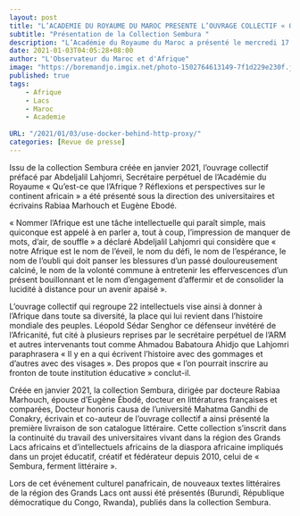 ```yaml
---
layout: post
title: "L’ACADEMIE DU ROYAUME DU MAROC PRESENTE L’OUVRAGE COLLECTIF « QU’EST-CE QUE L’AFRIQUE ? »"
subtitle: "Présentation de la Collection Sembura "
description: "L’Académie du Royaume du Maroc a présenté le mercredi 17 novembre 2021 les premières parutions littéraires de la «Collection Sembura» dont l’ouvrage collectif « Qu’est-ce que l’Afrique ? ». Un ouvrage collectif d’intellectuels africains et de la diaspora préfacé par le professeur Abdeljalil Lahjomri, Secrétaire perpétuel de l’ARM et édité par les éditions « La Croisée des chemins à Casablanca »."
date: 2021-01-03T04:05:28+08:00
author: "L'Observateur du Maroc et d'Afrique"
image: "https://boremandjo.imgix.net/photo-1502764613149-7f1d229e230f.jpg"
published: true
tags:
    - Afrique
    - Lacs
    - Maroc 
    - Academie 
    
URL: "/2021/01/03/use-docker-behind-http-proxy/"
categories: [Revue de presse]
---
```


Issu de la collection Sembura créée en janvier 2021, l’ouvrage collectif préfacé par Abdeljalil Lahjomri, Secrétaire perpétuel de l’Académie du Royaume « Qu’est-ce que l’Afrique ? Réflexions et perspectives sur le continent africain » a été présenté sous la direction des universitaires et écrivains Rabiaa Marhouch et Eugène Ebodé.

« Nommer l’Afrique est une tâche intellectuelle qui paraît simple, mais quiconque est appelé à en parler a, tout à coup, l’impression de manquer de mots, d’air, de souffle » a déclaré Abdeljalil Lahjomri qui considère que « notre Afrique est le nom de l’éveil, le nom du défi, le nom de l’espérance, le nom de l’oubli qui doit panser les blessures d’un passé douloureusement calciné, le nom de la volonté commune à entretenir les effervescences d’un présent bouillonnant et le nom d’engagement d’affermir et de consolider la lucidité à distance pour un avenir apaisé ».

L’ouvrage collectif qui regroupe 22 intellectuels vise ainsi à donner à l’Afrique dans toute sa diversité, la place qui lui revient dans l’histoire mondiale des peuples. Léopold Sédar Senghor ce défenseur invétéré de l’Africanité, fut cité à plusieurs reprises par le secrétaire perpétuel de l’ARM et autres intervenants tout comme Ahmadou Babatoura Ahidjo que Lahjomri paraphrasera « Il y en a qui écrivent l’histoire avec des gommages et d’autres avec des visages ». Des propos que « l’on pourrait inscrire au fronton de toute institution éducative » conclut-il.

Créée en janvier 2021, la collection Sembura, dirigée par docteure Rabiaa Marhouch, épouse d’Eugène Ébodé, docteur en littératures françaises et comparées, Docteur honoris causa de l’université Mahatma Gandhi de Conakry, écrivain et co-auteur de l’ouvrage collectif a ainsi présenté la première livraison de son catalogue littéraire. Cette collection s’inscrit dans la continuité du travail des universitaires vivant dans la région des Grands Lacs africains et d’intellectuels africains de la diaspora africaine impliqués dans un projet éducatif, créatif et fédérateur depuis 2010, celui de « Sembura, ferment littéraire ».

Lors de cet événement culturel panafricain, de nouveaux textes littéraires de la région des Grands Lacs ont aussi été présentés (Burundi, République démocratique du Congo, Rwanda), publiés dans la collection Sembura.
